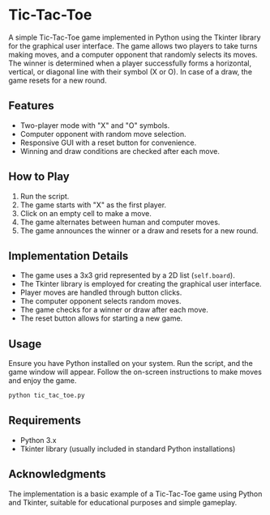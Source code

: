 # Tic-Tac-Toe

A simple Tic-Tac-Toe game implemented in Python using the Tkinter library for the graphical user interface. The game allows two players to take turns making moves, and a computer opponent that randomly selects its moves. The winner is determined when a player successfully forms a horizontal, vertical, or diagonal line with their symbol (X or O). In case of a draw, the game resets for a new round.

## Features

- Two-player mode with "X" and "O" symbols.
- Computer opponent with random move selection.
- Responsive GUI with a reset button for convenience.
- Winning and draw conditions are checked after each move.

## How to Play

1. Run the script.
2. The game starts with "X" as the first player.
3. Click on an empty cell to make a move.
4. The game alternates between human and computer moves.
5. The game announces the winner or a draw and resets for a new round.

## Implementation Details

- The game uses a 3x3 grid represented by a 2D list (`self.board`).
- The Tkinter library is employed for creating the graphical user interface.
- Player moves are handled through button clicks.
- The computer opponent selects random moves.
- The game checks for a winner or draw after each move.
- The reset button allows for starting a new game.

## Usage

Ensure you have Python installed on your system. Run the script, and the game window will appear. Follow the on-screen instructions to make moves and enjoy the game.

```bash
python tic_tac_toe.py
```

## Requirements

- Python 3.x
- Tkinter library (usually included in standard Python installations)

## Acknowledgments

The implementation is a basic example of a Tic-Tac-Toe game using Python and Tkinter, suitable for educational purposes and simple gameplay.
